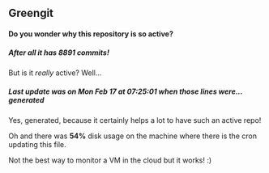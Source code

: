 ## Greengit

#### Do you wonder why this repository is so active?

##### After all it has 8891 commits!

But is it *really* active? Well...

##### Last update was on Mon Feb 17 at 07:25:01 when those lines were... generated

Yes, generated, because it certainly helps a lot to have such an active repo!

Oh and there was **54%** disk usage on the machine
where there is the cron updating this file.

Not the best way to monitor a VM in the cloud but it works! :)

